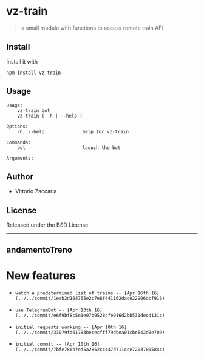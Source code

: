 # vz-train
> a small module with functions to access remote train API

## Install

Install it with

```
npm install vz-train
```
## Usage

```
Usage:
    vz-train bot
    vz-train ( -h | --help )

Options:
    -h, --help              help for vz-train
    
Commands:
    bot                     launch the bot
    
Arguments:

```

## Author

* Vittorio Zaccaria

## License
Released under the BSD License.

***




<!-- Start src/module.js -->

## andamentoTreno

<!-- End src/module.js -->


# New features

-     watch a predetermined list of trains -- [Apr 16th 16](../../commit/1eab2d104765e2c7e6f441162dace22906dcf916)
-     use TelegramBot -- [Apr 13th 16](../../commit/e6f9bf8c5e1e07b9528cfe916d2bb531decd131c)
-     initial requests working -- [Apr 10th 16](../../commit/33079fd61783bececfff79dbea01cbe542d0e709)
-     initial commit -- [Apr 10th 16](../../commit/7bfe786b7ed5a2852cc447d711cce7203700584c)
